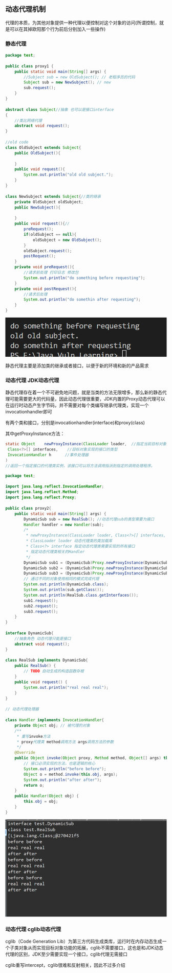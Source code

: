 ## 动态代理机制
代理的本质，为其他对象提供一种代理以便控制对这个对象的访问(所谓控制，就是可以在其掉欧阳那个行为前后分别加入一些操作)
### 静态代理

```java
package test;

public class proxy1 {
    public static void main(String[] args) {
        //Subject sub = new OldSubject(); // 老程序员的代码
        Subject sub = new NewSubject(); // new
        sub.request();
    }
}

abstract class Subject//抽象 也可以是接口interface
{
    //类比网络代理
    abstract void request();
}

//old code
class OldSubject extends Subject{
    public OldSubject(){

    }
    public void request(){
        System.out.println("old old subject.");
    }
}

class NewSubject extends Subject{//类的继承
    private OldSubject oldSubject;
    public NewSubject(){

    }
    public void request(){//
        preRequest();
        if(oldSubject == null){
            oldSubject = new OldSubject();
        }
        oldSubject.request();
        postRequest();
    }
    private void preRequest(){
        //请求前处理 打印日志 修改包
        System.out.println("do something before requesting");
    }
    private void postRequest(){
        //请求后处理
        System.out.println("do somethin after requesting");
    }
}
```

![image-20220417153321779](README.assets/image-20220417153321779.png)

静态代理主要是添加类的继承或者接口，以便于新的环境和新的产品需求

### 动态代理 JDK动态代理

静态代理存在着一个不可避免地问题，就是当类的方法无限增多，那么新的静态代理可能需要更大的代码量，因此动态代理很重要，JDK内置的Proxy动态代理可以在运行时动态产生字节码，并不需要对每个类编写继承代理类，实现一个invocationhandler即可

有两个类和接口，分别是invocationhandler(interface)和proxy(class)

其中getProxyInstance方法：

```java
static Object    newProxyInstance(ClassLoader loader,  //指定当前目标对象使用类加载器
 Class<?>[] interfaces,    //目标对象实现的接口的类型
 InvocationHandler h      //事件处理器
) 
//返回一个指定接口的代理类实例，该接口可以将方法调用指派到指定的调用处理程序。
```

```java
package test;

import java.lang.reflect.InvocationHandler;
import java.lang.reflect.Method;
import java.lang.reflect.Proxy;

public class proxy2{
	public static void main(String[] args) {
		DynamicSub sub = new RealSub(); //动态代理sub的类型需要为接口
		Handler handler = new Handler(sub);
		/*
		 * newProxyInstance(ClassLoader loader, Class<?>[] interfaces, InvocationHandler h)
		 * ClassLoader loader 动态代理类的类加载库
		 * Class<?> interface 指定动态代理类需要实现的所有接口
		 * 指定动态代理类相关的Handler
		 */
		DynamicSub sub1 = (DynamicSub)Proxy.newProxyInstance(DynamicSub.class.getClassLoader(), new Class[] {DynamicSub.class}, handler);
		DynamicSub sub2 = (DynamicSub)Proxy.newProxyInstance(DynamicSub.class.getClassLoader(), sub.getClass().getInterfaces(), handler);
		DynamicSub sub3 = (DynamicSub)Proxy.newProxyInstance(DynamicSub.class.getClassLoader(), RealSub.class.getInterfaces(), handler);
		// 通过不同的对象使用相同的模式完成代理
		System.out.println(DynamicSub.class);
		System.out.println(sub.getClass());
		System.out.println(RealSub.class.getInterfaces());
		sub1.request();
		sub2.request();
		sub3.request();
	}
}

interface DynamicSub{
	//抽象角色 动态代理只能是接口
	abstract void request();
}

class RealSub implements DynamicSub{
	public RealSub() {
		// TODO 自动生成的构造函数存根
	}
	public void request() {
		System.out.println("real real real");
	}
}

// 动态代理处理器

class Handler implements InvocationHandler{
	private Object obj; // 被代理的对象
	/**
	 * 重写invoke方法
	 * proxy代理类 method调用方法 args调用方法的参数
	 */
	@Override
	public Object invoke(Object proxy, Method method, Object[] args) throws Throwable {
		// 接口必须实现的方法，也是逻辑的核心
		System.out.println("before before");
		Object o = method.invoke(this.obj, args);
		System.out.println("after after");
		return o;
	}
	public Handler(Object obj) {
		this.obj = obj;
	}
}
```

![image-20220417163335070](README.assets/image-20220417163335070.png)

### 动态代理 cglib动态代理

cglib（Code Generation Lib）为第三方代码生成类库，运行时在内存动态生成一个子类对象从而实现目标对象功能的拓展，cglib不需要接口，这也是和JDK动态代理的区别，JDK至少需要实现一个接口，cglib代理无需接口

cglib重写intercept，cglib很难和反射相关，因此不过多介绍



